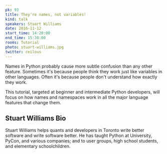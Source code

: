 ```yaml
---
pk: 93
title: They're names, not variables!
kind: talk
speakers: Stuart Williams
date: 2016-11-12
start_time: 14:20:00
end_time: 15:30:00
rooms: Tutorial
photo: stuart-williams.jpg
twitter: ceilous
---
```


Names in Python probably cause more subtle confusion than any other feature. Sometimes it's because people think they work just like variables in other languages. Often it's because people don't understand how exactly they work.

This tutorial, targeted at beginner and intermediate Python developers, will focus on how names and namespaces work in all the major language features that change them.

## Stuart Williams Bio

Stuart Williams helps quants and developers in Toronto write better software and write software better.  He has taught Python at University, PyCon, and various companies; and to user groups, high school students, and elementary schoolchildren.